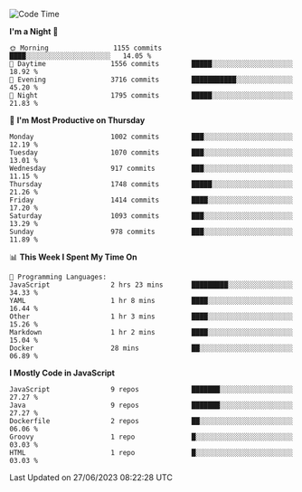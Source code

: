 <!--START_SECTION:waka-->
![Code Time](http://img.shields.io/badge/Code%20Time-1%2C303%20hrs%209%20mins-blue)

**I'm a Night 🦉** 

```text
🌞 Morning                1155 commits        ████░░░░░░░░░░░░░░░░░░░░░   14.05 % 
🌆 Daytime                1556 commits        █████░░░░░░░░░░░░░░░░░░░░   18.92 % 
🌃 Evening                3716 commits        ███████████░░░░░░░░░░░░░░   45.20 % 
🌙 Night                  1795 commits        █████░░░░░░░░░░░░░░░░░░░░   21.83 % 
```
📅 **I'm Most Productive on Thursday** 

```text
Monday                   1002 commits        ███░░░░░░░░░░░░░░░░░░░░░░   12.19 % 
Tuesday                  1070 commits        ███░░░░░░░░░░░░░░░░░░░░░░   13.01 % 
Wednesday                917 commits         ███░░░░░░░░░░░░░░░░░░░░░░   11.15 % 
Thursday                 1748 commits        █████░░░░░░░░░░░░░░░░░░░░   21.26 % 
Friday                   1414 commits        ████░░░░░░░░░░░░░░░░░░░░░   17.20 % 
Saturday                 1093 commits        ███░░░░░░░░░░░░░░░░░░░░░░   13.29 % 
Sunday                   978 commits         ███░░░░░░░░░░░░░░░░░░░░░░   11.89 % 
```


📊 **This Week I Spent My Time On** 

```text
💬 Programming Languages: 
JavaScript               2 hrs 23 mins       █████████░░░░░░░░░░░░░░░░   34.33 % 
YAML                     1 hr 8 mins         ████░░░░░░░░░░░░░░░░░░░░░   16.44 % 
Other                    1 hr 3 mins         ████░░░░░░░░░░░░░░░░░░░░░   15.26 % 
Markdown                 1 hr 2 mins         ████░░░░░░░░░░░░░░░░░░░░░   15.04 % 
Docker                   28 mins             ██░░░░░░░░░░░░░░░░░░░░░░░   06.89 % 
```

**I Mostly Code in JavaScript** 

```text
JavaScript               9 repos             ███████░░░░░░░░░░░░░░░░░░   27.27 % 
Java                     9 repos             ███████░░░░░░░░░░░░░░░░░░   27.27 % 
Dockerfile               2 repos             ██░░░░░░░░░░░░░░░░░░░░░░░   06.06 % 
Groovy                   1 repo              █░░░░░░░░░░░░░░░░░░░░░░░░   03.03 % 
HTML                     1 repo              █░░░░░░░░░░░░░░░░░░░░░░░░   03.03 % 
```




 Last Updated on 27/06/2023 08:22:28 UTC
<!--END_SECTION:waka-->
